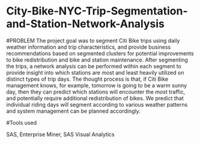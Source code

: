 # City-Bike-NYC-Trip-Segmentation-and-Station-Network-Analysis

#PROBLEM
The project goal was to segment Citi Bike trips using daily weather information and trip characteristics, and provide business recommendations based on segmented clusters for potential improvements to bike redistribution and bike and station maintenance. After segmenting the trips, a network analysis can be performed within each segment to provide insight into which stations are most and least heavily utilized on distinct types of trip days. The thought process is that, if Citi Bike management knows, for example, tomorrow is going to be a warm sunny day, then they can predict which stations will encounter the most traffic, and potentially require additional redistribution of bikes. We predict that individual riding days will segment according to various weather patterns and system management can be planned accordingly.

#Tools used

SAS,
Enterprise Miner,
SAS Visual Analytics
